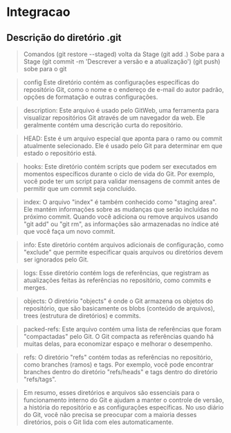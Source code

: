 # Integracao

## Descrição do diretório .git

>Comandos
(git restore --staged) volta da Stage
(git add .) Sobe para a Stage
(git commit -m 'Descrever a versão e a atualização')
(git push) sobe para o git

>config Este diretório contém as configurações específicas do repositório Git, como o nome e o endereço de e-mail do autor padrão, opções de formatação e outras configurações.

>description: Este arquivo é usado pelo GitWeb, uma ferramenta para visualizar repositórios Git através de um navegador da web. Ele geralmente contém uma descrição curta do repositório.

>HEAD: Este é um arquivo especial que aponta para o ramo ou commit atualmente selecionado. Ele é usado pelo Git para determinar em que estado o repositório está.

>hooks: Este diretório contém scripts que podem ser executados em momentos específicos durante o ciclo de vida do Git. Por exemplo, você pode ter um script para validar mensagens de commit antes de permitir que um commit seja concluído.

>index: O arquivo "index" é também conhecido como "staging area". Ele mantém informações sobre as mudanças que serão incluídas no próximo commit. Quando você adiciona ou remove arquivos usando "git add" ou "git rm", as informações são armazenadas no índice até que você faça um novo commit.

>info: Este diretório contém arquivos adicionais de configuração, como "exclude" que permite especificar quais arquivos ou diretórios devem ser ignorados pelo Git.

>logs: Esse diretório contém logs de referências, que registram as atualizações feitas às referências no repositório, como commits e merges.

>objects: O diretório "objects" é onde o Git armazena os objetos do repositório, que são basicamente os blobs (conteúdo de arquivos), trees (estrutura de diretórios) e commits.

>packed-refs: Este arquivo contém uma lista de referências que foram "compactadas" pelo Git. O Git compacta as referências quando há muitas delas, para economizar espaço e melhorar o desempenho.

>refs: O diretório "refs" contém todas as referências no repositório, como branches (ramos) e tags. Por exemplo, você pode encontrar branches dentro do diretório "refs/heads" e tags dentro do diretório "refs/tags".

>Em resumo, esses diretórios e arquivos são essenciais para o funcionamento interno do Git e ajudam a manter o controle de versão, a história do repositório e as configurações específicas. No uso diário do Git, você não precisa se preocupar com a maioria desses diretórios, pois o Git lida com eles automaticamente.